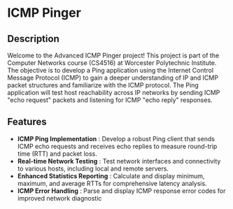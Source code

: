
# ICMP Pinger

## Description

Welcome to the Advanced ICMP Pinger project! This project is part of the Computer Networks course (CS4516) at Worcester Polytechnic Institute. The objective is to develop a Ping application using the Internet Control Message Protocol (ICMP) to gain a deeper understanding of IP and ICMP packet structures and familiarize with the ICMP protocol. The Ping application will test host reachability across IP networks by sending ICMP "echo request" packets and listening for ICMP "echo reply" responses.

## Features

* **ICMP Ping Implementation** : Develop a robust Ping client that sends ICMP echo requests and receives echo replies to measure round-trip time (RTT) and packet loss.
* **Real-time Network Testing** : Test network interfaces and connectivity to various hosts, including local and remote servers.
* **Enhanced Statistics Reporting** : Calculate and display minimum, maximum, and average RTTs for comprehensive latency analysis.
* **ICMP Error Handling** : Parse and display ICMP response error codes for improved network diagnostic
